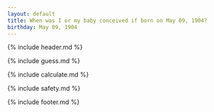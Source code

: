 ```yaml
---
layout: default
title: When was I or my baby conceived if born on May 09, 1904?
birthday: May 09, 1904
---
```


{% include header.md %}

{% include guess.md %}

{% include calculate.md %}

{% include safety.md %}

{% include footer.md %}



